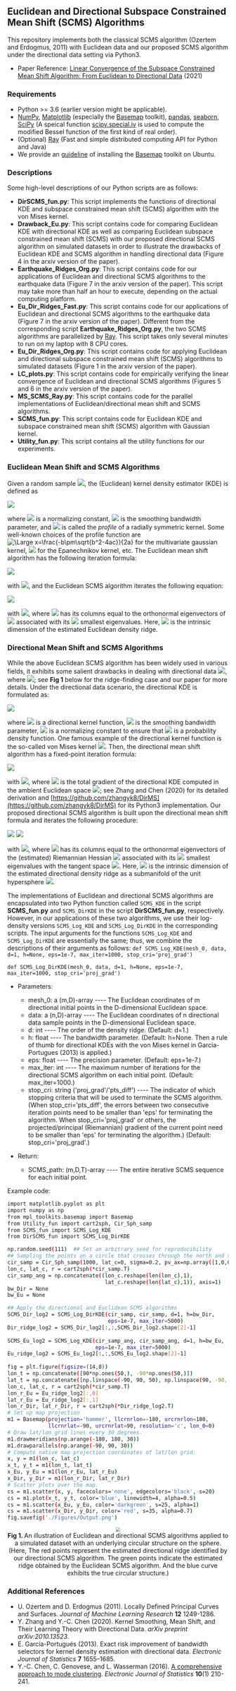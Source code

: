 ## Euclidean and Directional Subspace Constrained Mean Shift (SCMS) Algorithms
This repository implements both the classical SCMS algorithm (Ozertem and Erdogmus, 2011) with Euclidean data and our proposed SCMS algorithm under the directional data setting via Python3.

- Paper Reference: [Linear Convergence of the Subspace Constrained Mean Shift Algorithm: From Euclidean to Directional Data](https://arxiv.org/abs/2104.14977) (2021)

### Requirements

- Python >= 3.6 (earlier version might be applicable).
- [NumPy](http://www.numpy.org/), [Matplotlib](https://matplotlib.org/) (especially the [Basemap](https://matplotlib.org/basemap/) toolkit), [pandas](https://pandas.pydata.org/), [seaborn](https://seaborn.pydata.org/), [SciPy](https://www.scipy.org/) (A speical function [scipy.special.iv](https://docs.scipy.org/doc/scipy/reference/generated/scipy.special.iv.html#scipy.special.iv) is used to compute the modified Bessel function of the first kind of real order).
- (Optional) [Ray](https://ray.io/) (Fast and simple distributed computing API for Python and Java)
- We provide an [guideline](https://github.com/zhangyk8/DirMS/blob/main/Install_Basemap_Ubuntu.md) of installing the [Basemap](https://matplotlib.org/basemap/) toolkit on Ubuntu.

### Descriptions

Some high-level descriptions of our Python scripts are as follows:

- **DirSCMS_fun.py**: This script implements the functions of directional KDE and subspace constrained mean shift (SCMS) algorithm with the von Mises kernel.
- **Drawback_Eu.py**: This script contains code for comparing Euclidean KDE with directional KDE as well as comparing Euclidean subspace constrained mean shift (SCMS) with our proposed directional SCMS algorithm on simulated datasets in order to illustrate the drawbacks of Euclidean KDE and SCMS algorithm in handling directional data (Figure 4 in the arxiv version of the paper).
- **Earthquake_Ridges_Org.py**: This script contains code for our applications of Euclidean and directional SCMS algorithms to the earthquake data (Figure 7 in the arxiv version of the paper). This script may take more than half an hour to execute, depending on the actual computing platform.
- **Eu_Dir_Ridges_Fast.py**: This script contains code for our applications of Euclidean and directional SCMS algorithms to the earthquake data (Figure 7 in the arxiv version of the paper). Different from the corresponding script **Earthquake_Ridges_Org.py**, the two SCMS algorithms are parallelized by [Ray](https://ray.io/). This script takes only several minutes to run on my laptop with 8 CPU cores.
- **Eu_Dir_Ridges_Org.py**: This script contains code for applying Euclidean and directional subspace constrained mean shift (SCMS) algorithms to simulated datasets (Figure 1 in the arxiv version of the paper). 
- **LC_plots.py**: This script contains code for empirically verifying the linear convergence of Euclidean and directional SCMS algorithms (Figures 5 and 6 in the arxiv version of the paper).
- **MS_SCMS_Ray.py**: This script contains code for the parallel implementations of Euclidean/directional mean shift and SCMS algorithms.
- **SCMS_fun.py**: This script contains code for Euclidean KDE and subspace constrained mean shift (SCMS) algorithm with Gaussian kernel.
- **Utility_fun.py**: This script contains all the utility functions for our experiments.

### Euclidean Mean Shift and SCMS Algorithms

Given a random sample <img src="https://latex.codecogs.com/svg.latex?\large&space;\left\{\mathbf{X}_1,...,\mathbf{X}_n\right\}\subset\mathbb{R}^D" />, the (Euclidean) kernel density estimator (KDE) is defined as

<img src="https://latex.codecogs.com/svg.latex?\Large&space;\widehat{p}_n(\mathbf{x})=\frac{c_{k,D}}{nh^D}\sum_{i=1}^nk\left(\left|\left|\frac{\mathbf{x}-\mathbf{X}_i}{h}\right|\right|_2^2\right)," />

where 
<img src="https://latex.codecogs.com/svg.latex?\large&space;c_{K,D}" /> is a normalizing constant, <img src="https://latex.codecogs.com/svg.latex?\large&space;h" /> is the smoothing bandwidth parameter, and <img src="https://latex.codecogs.com/svg.latex?\large&space;k:[0,\infty)\to[0,\infty)" /> is called the _profile_ of a radially symmetric kernel. Some well-known choices of the profile function are <img src="https://latex.codecogs.com/svg.latex?\large&space;k(x)=\exp(-x/2)" title="\Large x=\frac{-b\pm\sqrt{b^2-4ac}}{2a}" /> for the multivariate gaussian kernel, <img src="https://latex.codecogs.com/svg.latex?\large&space;k(x)=(1-x)\cdot\mathbf{1}_{[0,1]}(x)" /> for the Epanechnikov kernel, etc. The Euclidean mean shift algorithm has the following iteration formula:

<img src="https://latex.codecogs.com/svg.latex?\Large&space;\widehat{\mathbf{x}}^{(t+1)}\gets\frac{\sum_{i=1}^n\mathbf{X}_{i}k'\left(\left|\left|\frac{\widehat{\mathbf{x}}^{(t)}-\mathbf{X}_i}{h}\right|\right|_2^2\right)}{\sum_{i=1}^nk'\left(\left|\left|\frac{\widehat{\mathbf{x}}^{(t)}-\mathbf{X}_i}{h}\right|\right|_2^2\right)}" />

with <img src="https://latex.codecogs.com/svg.latex?\large&space;t=0,1,..." />, and the Euclidean SCMS algorithm iterates the following equation:

<img src="https://latex.codecogs.com/svg.latex?\large&space;\widehat{\mathbf{x}}^{(t+1)}\gets\widehat{\mathbf{x}}^{(t)}+\widehat{V}_d(\widehat{\mathbf{x}}^{(t)})\widehat{V}_d(\widehat{\mathbf{x}}^{(t)})^T\left[\frac{\sum_{i=1}^n\mathbf{X}_{i}k'\left(\left|\left|\frac{\widehat{\mathbf{x}}^{(t)}-\mathbf{X}_i}{h}\right|\right|_2^2\right)}{\sum_{i=1}^nk'\left(\left|\left|\frac{\widehat{\mathbf{x}}^{(t)}-\mathbf{X}_i}{h}\right|\right|_2^2\right)}-\widehat{\mathbf{x}}^{(t)}\right]" />

with <img src="https://latex.codecogs.com/svg.latex?\large&space;t=0,1,..." />, where <img src="https://latex.codecogs.com/svg.latex?\large&space;\widehat{V}_d(\mathbf{x})=[\widehat{\mathbf{v}}_{d+1}(\mathbf{x}),...,\widehat{\mathbf{v}}_D(\mathbf{x})]" /> has its columns equal to the orthonormal eigenvectors of <img src="https://latex.codecogs.com/svg.latex?\large&space;\nabla\nabla\widehat{p}_n(\mathbf{x})" /> associated with its <img src="https://latex.codecogs.com/svg.latex?\large&space;D-d" /> smallest eigenvalues. Here, <img src="https://latex.codecogs.com/svg.latex?\large&space;d" /> is the intrinsic dimension of the estimated Euclidean density ridge.

### Directional Mean Shift and SCMS Algorithms

While the above Euclidean SCMS algorithm has been widely used in various fields, it exhibits some salient drawbacks in dealing with directional data <img src="https://latex.codecogs.com/svg.latex?\large&space;\left\{\mathbf{X}_1,...,\mathbf{X}_n\right\}\subset\Omega_q" />, where <img src="https://latex.codecogs.com/svg.latex?\large&space;\Omega_q=\left\{\mathbf{x}\in\mathbb{R}^{q+1}:||\mathbf{x}||_2=1\right\}\subset\mathbb{R}^{q+1}" />; see **Fig 1** below for the ridge-finding case and our paper for more details. Under the directional data scenario, the directional KDE is formulated as:

<img src="https://latex.codecogs.com/svg.latex?\Large&space;\widehat{f}_h(\mathbf{x})=\frac{c_{h,q}(L)}{n}\sum_{i=1}^nL\left(\frac{1-\mathbf{x}^T\mathbf{X}_i}{h^2}\right)," />

where <img src="https://latex.codecogs.com/svg.latex?\large&space;L" /> is a directional kernel function, <img src="https://latex.codecogs.com/svg.latex?\large&space;h" /> is the smoothing bandwidth parameter, <img src="https://latex.codecogs.com/svg.latex?\large&space;c_{h,q}\asymp\,h^{-q}" /> is a normalizing constant to ensure that <img src="https://latex.codecogs.com/svg.latex?\large&space;\widehat{f}_h" /> is a probability density function. One famous example of the directional kernel function is the so-called von Mises kernel <img src="https://latex.codecogs.com/svg.latex?\large&space;L(r)=e^{-r}" />. Then, the directional mean shift algorithm has a fixed-point iteration formula:

<img src="https://latex.codecogs.com/svg.latex?\Large&space;\widehat{\underline{\mathbf{x}}}^{(t+1)}=-\frac{\sum_{i=1}^n\mathbf{X}_i\,L'\left(\frac{1-\mathbf{X}_i^T\widehat{\underline{\mathbf{x}}}^{(t)}}{h^2}\right)}{\left|\left|\sum_{i=1}^n\mathbf{X}_i\,L'\left(\frac{1-\mathbf{X}_i^T\widehat{\underline{\mathbf{x}}}^{(t)}}{h^2}\right)\right|\right|_2}=\frac{\nabla\widehat{f}_h(\widehat{\underline{\mathbf{x}}}^{(t)})}{\left|\left|\nabla\widehat{f}_h(\widehat{\underline{\mathbf{x}}}^{(t)})\right|\right|_2}" />

with <img src="https://latex.codecogs.com/svg.latex?\large&space;t=0,1,..." />, where <img src="https://latex.codecogs.com/svg.latex?\large&space;\nabla\widehat{f}_h" /> is the total gradient of the directional KDE computed in the ambient Euclidean space  <img src="https://latex.codecogs.com/svg.latex?\large&space;\mathbb{R}^{q+1}" />; see Zhang and Chen (2020) for its detailed derivation and [https://github.com/zhangyk8/DirMS](https://github.com/zhangyk8/DirMS) for its Python3 implementation. Our proposed directional SCMS algorithm is built upon the directional mean shift formula and iterates the following procedure:

<img src="https://latex.codecogs.com/svg.latex?\large&space;\underline{\widehat{\mathbf{x}}}^{(t+1)}\gets\underline{\widehat{\mathbf{x}}}^{(t)}-\underline{\widehat{V}}_d(\underline{\widehat{\mathbf{x}}}^{(t)})\underline{\widehat{V}}_d(\underline{\widehat{\mathbf{x}}}^{(t)})^T\cdot\frac{\sum_{i=1}^n\mathbf{X}_i\,L'\left(\frac{1-\mathbf{X}_i^T\widehat{\underline{\mathbf{x}}}^{(t)}}{h^2}\right)}{\left|\left|\sum_{i=1}^n\mathbf{X}_i\,L'\left(\frac{1-\mathbf{X}_i^T\widehat{\underline{\mathbf{x}}}^{(t)}}{h^2}\right)\right|\right|_2}\quad\quad\text{and}\\" />

<img src="https://latex.codecogs.com/svg.latex?\large&space;\underline{\widehat{\mathbf{x}}}^{(t+1)}\gets\frac{\underline{\widehat{\mathbf{x}}}^{(t+1)}}{\left|\left|\underline{\widehat{\mathbf{x}}}^{(t+1)}\right|\right|_2}" />

with <img src="https://latex.codecogs.com/svg.latex?\large&space;t=0,1,..." />, where <img src="https://latex.codecogs.com/svg.latex?\large&space;\underline{\widehat{V}}_d(\mathbf{x})=[\underline{\widehat{\mathbf{v}}}_{d+1}(\mathbf{x}),...,\underline{\widehat{\mathbf{v}}}_q(\mathbf{x})]" /> has its columns equal to the orthonormal eigenvectors of the (estimated) Riemannian Hessian <img src="https://latex.codecogs.com/svg.latex?\large&space;\mathcal{H}\widehat{f}_h(\mathbf{x})" /> associated with its <img src="https://latex.codecogs.com/svg.latex?\large&space;q-d" /> smallest eigenvalues with the tangent space <img src="https://latex.codecogs.com/svg.latex?\large&space;T_{\mathbf{x}}" />. Here, <img src="https://latex.codecogs.com/svg.latex?\large&space;d" /> is the intrinsic dimension of the estimated directional density ridge as a submanifold of the unit hypersphere <img src="https://latex.codecogs.com/svg.latex?\large&space;\Omega_q\subset\mathbb{R}^{q+1}" />.

The implementations of Euclidean and directional SCMS algorithms are encapsulated into two Python function called `SCMS_KDE` in the script **SCMS_fun.py** and `SCMS_DirKDE` in the script **DirSCMS_fun.py**, respectively. However, in our applications of these two algorithms, we use their log-density versions `SCMS_Log_KDE` and `SCMS_Log_DirKDE` in the corresponding scripts. The input arguments for the functions `SCMS_Log_KDE` and `SCMS_Log_DirKDE` are essentially the same; thus, we combine the descriptions of their arguments as follows:
`def SCMS_Log_KDE(mesh_0, data, d=1, h=None, eps=1e-7, max_iter=1000, stop_cri='proj_grad')`
 
`def SCMS_Log_DirKDE(mesh_0, data, d=1, h=None, eps=1e-7, max_iter=1000, stop_cri='proj_grad')`
- Parameters:
    - mesh_0: a (m,D)-array
          ---- The Euclidean coordinates of m directional initial points in the D-dimensional Euclidean space.
    - data: a (n,D)-array
          ---- The Euclidean coordinates of n directional data sample points in the D-dimensional Euclidean space.
    - d: int
          ---- The order of the density ridge. (Default: d=1.)
    - h: float
          ---- The bandwidth parameter. (Default: h=None. Then a rule of thumb for directional KDEs with the von Mises kernel in Garcia-Portugues (2013) is applied.)
    - eps: float
          ---- The precision parameter. (Default: eps=1e-7.)
    - max_iter: int
          ---- The maximum number of iterations for the directional SCMS algorithm on each initial point. (Default: max_iter=1000.)
    - stop_cri: string ('proj_grad'/'pts_diff')
          ---- The indicator of which stopping criteria that will be used to terminate the SCMS algorithm. (When stop_cri='pts_diff', the errors between two consecutive iteration points need to be smaller than 'eps' for terminating the algorithm. When stop_cri='proj_grad' or others, the projected/principal (Riemannian) gradient of the current point need to be smaller than 'eps' for terminating the algorithm.) (Default: stop_cri='proj_grad'.)
    
- Return:
    - SCMS_path: (m,D,T)-array
          ---- The entire iterative SCMS sequence for each initial point.

Example code:
```bash
import matplotlib.pyplot as plt
import numpy as np
from mpl_toolkits.basemap import Basemap
from Utility_fun import cart2sph, Cir_Sph_samp
from SCMS_fun import SCMS_Log_KDE
from DirSCMS_fun import SCMS_Log_DirKDE

np.random.seed(111)  ## Set an arbitrary seed for reproducibility
## Sampling the points on a circle that crosses through the north and south poles
cir_samp = Cir_Sph_samp(1000, lat_c=0, sigma=0.2, pv_ax=np.array([1,0,0]))
lon_c, lat_c, r = cart2sph(*cir_samp.T)
cir_samp_ang = np.concatenate((lon_c.reshape(len(lon_c),1), 
                               lat_c.reshape(len(lat_c),1)), axis=1)
bw_Dir = None
bw_Eu = None

## Apply the directional and Euclidean SCMS algorithms
SCMS_Dir_log2 = SCMS_Log_DirKDE(cir_samp, cir_samp, d=1, h=bw_Dir, 
                                eps=1e-7, max_iter=5000)
Dir_ridge_log2 = SCMS_Dir_log2[:,:,SCMS_Dir_log2.shape[2]-1]
    
SCMS_Eu_log2 = SCMS_Log_KDE(cir_samp_ang, cir_samp_ang, d=1, h=bw_Eu, 
                            eps=1e-7, max_iter=5000)
Eu_ridge_log2 = SCMS_Eu_log2[:,:,SCMS_Eu_log2.shape[2]-1]
    
fig = plt.figure(figsize=(14,8))
lon_t = np.concatenate([90*np.ones(50,), -90*np.ones(50,)])
lat_t = np.concatenate([np.linspace(-90, 90, 50), np.linspace(90, -90, 50)])
lon_c, lat_c, r = cart2sph(*cir_samp.T)
lon_r_Eu = Eu_ridge_log2[:,0]
lat_r_Eu = Eu_ridge_log2[:,1]
lon_r_Dir, lat_r_Dir, r = cart2sph(*Dir_ridge_log2.T)
# Set up map projection
m1 = Basemap(projection='hammer', llcrnrlon=-180, urcrnrlon=180,
             llcrnrlat=-90, urcrnrlat=90, resolution='c', lon_0=0)
# Draw lat/lon grid lines every 30 degrees.
m1.drawmeridians(np.arange(-180, 180, 30))
m1.drawparallels(np.arange(-90, 90, 30))
# Compute native map projection coordinates of lat/lon grid.
x, y = m1(lon_c, lat_c)
x_t, y_t = m1(lon_t, lat_t)
x_Eu, y_Eu = m1(lon_r_Eu, lat_r_Eu)
x_Dir, y_Dir = m1(lon_r_Dir, lat_r_Dir)
# Scatter plots over the map.
cs = m1.scatter(x, y, facecolors='none', edgecolors='black', s=20)
cs = m1.plot(x_t, y_t, color='blue', linewidth=4, alpha=0.5)
cs = m1.scatter(x_Eu, y_Eu, color='darkgreen', s=25, alpha=1)
cs = m1.scatter(x_Dir, y_Dir, color='red', s=35, alpha=0.7)
fig.savefig('./Figures/Output.png')
```

<p align="center">
<img src="https://github.com/zhangyk8/EuDirSCMS/blob/main/Figures/Output.png" style="zoom:60%" />
 <br><B>Fig 1. </B>An illustration of Euclidean and directional SCMS algorithms applied to a simulated dataset with an underlying circular structure on the sphere. (Here, The red points represent the estimated directional ridge identified by our directional SCMS algorithm. The green points indicate the estimated ridge obtained by the Euclidean SCMS algorithm. And the blue curve exhibits the true circular structure.)
 </p>

### Additional References
- U. Ozertem and D. Erdogmus (2011). Locally Defined Principal Curves and Surfaces. _Journal of Machine Learning Research_ **12** 1249-1286.
- Y. Zhang and Y.-C. Chen (2020). Kernel Smoothing, Mean Shift, and Their Learning Theory with Directional Data. _arXiv preprint arXiv:2010.13523_.
- E. Garcı́a-Portugués (2013). Exact risk improvement of bandwidth selectors for kernel density estimation with directional data. _Electronic Journal of Statistics_ **7** 1655–1685.
- Y.-C. Chen, C. Genovese, and L. Wasserman (2016). [A comprehensive approach to mode clustering](https://projecteuclid.org/euclid.ejs/1455715961). _Electronic Journal of Statistics_ **10**(1) 210-241.
